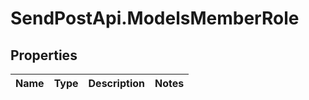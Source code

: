 # SendPostApi.ModelsMemberRole

## Properties
Name | Type | Description | Notes
------------ | ------------- | ------------- | -------------
